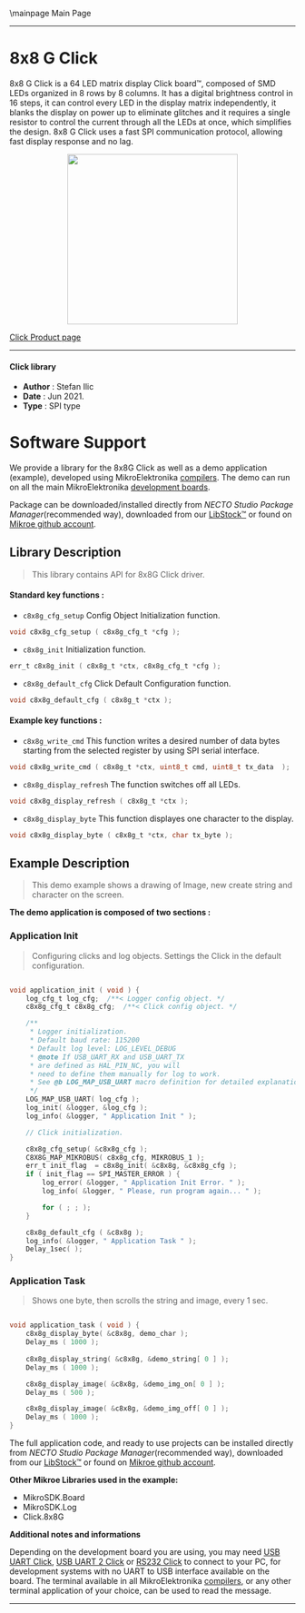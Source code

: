 \mainpage Main Page

---
# 8x8 G Click

8x8 G Click is a 64 LED matrix display Click board™, composed of SMD LEDs organized in 8 rows by 8 columns. It has a digital brightness control in 16 steps, it can control every LED in the display matrix independently, it blanks the display on power up to eliminate glitches and it requires a single resistor to control the current through all the LEDs at once, which simplifies the design. 8x8 G Click uses a fast SPI communication protocol, allowing fast display response and no lag.

<p align="center">
  <img src="https://download.mikroe.com/images/click_for_ide/8x8g_click.png" height=300px>
</p>

[Click Product page](https://www.mikroe.com/8x8-g-click)

---


#### Click library

- **Author**        : Stefan Ilic
- **Date**          : Jun 2021.
- **Type**          : SPI type


# Software Support

We provide a library for the 8x8G Click
as well as a demo application (example), developed using MikroElektronika
[compilers](https://www.mikroe.com/necto-studio).
The demo can run on all the main MikroElektronika [development boards](https://www.mikroe.com/development-boards).

Package can be downloaded/installed directly from *NECTO Studio Package Manager*(recommended way), downloaded from our [LibStock&trade;](https://libstock.mikroe.com) or found on [Mikroe github account](https://github.com/MikroElektronika/mikrosdk_click_v2/tree/master/clicks).

## Library Description

> This library contains API for 8x8G Click driver.

#### Standard key functions :

- `c8x8g_cfg_setup` Config Object Initialization function.
```c
void c8x8g_cfg_setup ( c8x8g_cfg_t *cfg );
```

- `c8x8g_init` Initialization function.
```c
err_t c8x8g_init ( c8x8g_t *ctx, c8x8g_cfg_t *cfg );
```

- `c8x8g_default_cfg` Click Default Configuration function.
```c
void c8x8g_default_cfg ( c8x8g_t *ctx );
```

#### Example key functions :

- `c8x8g_write_cmd` This function writes a desired number of data bytes starting from the selected register by using SPI serial interface.
```c
void c8x8g_write_cmd ( c8x8g_t *ctx, uint8_t cmd, uint8_t tx_data  );
```

- `c8x8g_display_refresh` The function switches off all LEDs.
```c
void c8x8g_display_refresh ( c8x8g_t *ctx );
```

- `c8x8g_display_byte` This function displayes one character to the display.
```c
void c8x8g_display_byte ( c8x8g_t *ctx, char tx_byte );
```

## Example Description

> This demo example shows a drawing of Image, new create string and character on the screen.

**The demo application is composed of two sections :**

### Application Init

> Configuring clicks and log objects. Settings the Click in the default configuration.

```c

void application_init ( void ) {
    log_cfg_t log_cfg;  /**< Logger config object. */
    c8x8g_cfg_t c8x8g_cfg;  /**< Click config object. */

    /** 
     * Logger initialization.
     * Default baud rate: 115200
     * Default log level: LOG_LEVEL_DEBUG
     * @note If USB_UART_RX and USB_UART_TX 
     * are defined as HAL_PIN_NC, you will 
     * need to define them manually for log to work. 
     * See @b LOG_MAP_USB_UART macro definition for detailed explanation.
     */
    LOG_MAP_USB_UART( log_cfg );
    log_init( &logger, &log_cfg );
    log_info( &logger, " Application Init " );

    // Click initialization.

    c8x8g_cfg_setup( &c8x8g_cfg );
    C8X8G_MAP_MIKROBUS( c8x8g_cfg, MIKROBUS_1 );
    err_t init_flag  = c8x8g_init( &c8x8g, &c8x8g_cfg );
    if ( init_flag == SPI_MASTER_ERROR ) {
        log_error( &logger, " Application Init Error. " );
        log_info( &logger, " Please, run program again... " );

        for ( ; ; );
    }

    c8x8g_default_cfg ( &c8x8g );
    log_info( &logger, " Application Task " );
    Delay_1sec( );
}

```

### Application Task

> Shows one byte, then scrolls the string and image, every 1 sec.

```c

void application_task ( void ) {
    c8x8g_display_byte( &c8x8g, demo_char );
    Delay_ms ( 1000 );
    
    c8x8g_display_string( &c8x8g, &demo_string[ 0 ] );
    Delay_ms ( 1000 );

    c8x8g_display_image( &c8x8g, &demo_img_on[ 0 ] );
    Delay_ms ( 500 );

    c8x8g_display_image( &c8x8g, &demo_img_off[ 0 ] );
    Delay_ms ( 1000 );
}

```


The full application code, and ready to use projects can be installed directly from *NECTO Studio Package Manager*(recommended way), downloaded from our [LibStock&trade;](https://libstock.mikroe.com) or found on [Mikroe github account](https://github.com/MikroElektronika/mikrosdk_click_v2/tree/master/clicks).

**Other Mikroe Libraries used in the example:**

- MikroSDK.Board
- MikroSDK.Log
- Click.8x8G

**Additional notes and informations**

Depending on the development board you are using, you may need
[USB UART Click](http://shop.mikroe.com/usb-uart-click),
[USB UART 2 Click](http://shop.mikroe.com/usb-uart-2-click) or
[RS232 Click](http://shop.mikroe.com/rs232-click) to connect to your PC, for
development systems with no UART to USB interface available on the board. The
terminal available in all MikroElektronika
[compilers](http://shop.mikroe.com/compilers), or any other terminal application
of your choice, can be used to read the message.

---
